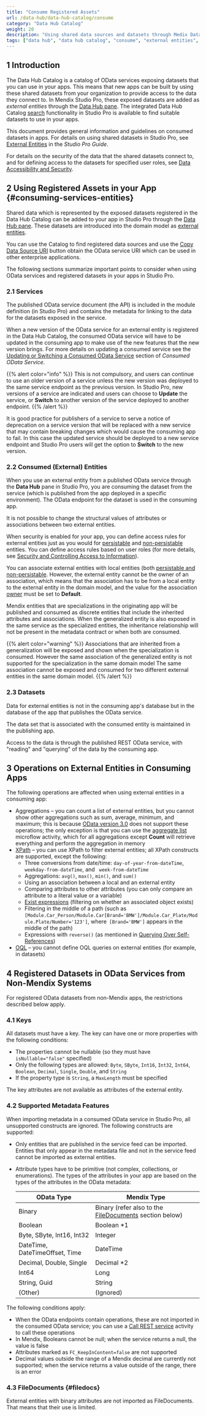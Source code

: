 ```yaml
---
title: "Consume Registered Assets"
url: /data-hub/data-hub-catalog/consume
category: "Data Hub Catalog"
weight: 20
description: "Using shared data sources and datasets through Medix Data Hub."
tags: ["data hub", "data hub catalog", "consume", "external entities", "asset", "entities", data hub pane", "studio pro"]
---
```


## 1 Introduction

The Data Hub Catalog is a catalog of OData services exposing datasets that you can use in your apps. This means that new apps can be built by using these shared datasets from your organization to provide access to the data they connect to. In Mendix Studio Pro, these exposed datasets are added as *external entities* through the [Data Hub pane](/refguide/data-hub-pane). The integrated Data Hub Catalog [search](search) functionality in Studio Pro is available to find suitable datasets to use in your apps. 

This document provides general information and guidelines on consumed datasets in apps. For details on using shared datasets in Studio Pro, see [External Entities](/refguide/external-entities) in the *Studio Pro Guide*.

For details on the security of the data that the shared datasets connect to, and for defining access to the datasets for specified user roles, see [Data Accessibility and Security](security).

## 2 Using Registered Assets in your App {#consuming-services-entities}

Shared data which is represented by the exposed datasets registered in the Data Hub Catalog can be added to your app in Studio Pro through the [Data Hub pane](/refguide/data-hub-pane). These datasets are introduced into the domain model as [external entities](/refguide/external-entities).

You can use the Catalog to find registered data sources and use the [Copy Data Source URI](search#service-details) button obtain the OData service URI which can be used in other enterprise applications.

The following sections summarize important points to consider when using OData services and registered datasets in your apps in Studio Pro.

### 2.1 Services

The published OData service document (the API) is included in the module definition (in Studio Pro) and contains the metadata for linking to the data for the datasets exposed in the service.

When a new version of the OData service for an external entity is registered in the Data Hub Catalog, the consumed OData service will have to be updated in the consuming app to make use of the new features that the new version brings. For more details on updating a consumed service see the [Updating or Switching a Consumed OData Service](/refguide/consumed-odata-service#updating) section of *Consumed OData Service*.

{{% alert color="info" %}}
This is not compulsory, and users can continue to use an older version of a service unless the new version was deployed to the same service endpoint as the previous version. In Studio Pro, new versions of a service are indicated and users can choose to **Update** the service, or **Switch** to another version of the service deployed to another endpoint.
{{% /alert %}}

It is good practice for publishers of a service to serve a notice of deprecation on a service version that will be replaced with a new service that may contain breaking changes which would cause the consuming app to fail. In this case the updated service should be deployed to a new service endpoint and Studio Pro users will get the option to **Switch** to the new version. 

### 2.2 Consumed (External) Entities

When you use an external entity from a published OData service through the **Data Hub** pane in Studio Pro, you are consuming the dataset from the service (which is published from the app deployed in a specific environment). The OData endpoint for the dataset is used in the consuming app.

It is not possible to change the structural values of attributes or associations between two external entities.

When security is enabled for your app, you can define access rules for external entities just as you would for [persistable](/refguide/persistability#persistable) and [non-persistable](/refguide/persistability#non-persistable) entities. You can define access rules based on user roles (for more details, see [Security and Controlling Access to Information](security)).

You can associate external entities with local entities (both [persistable and non-persistable](/refguide/persistability). However, the external entity cannot be the owner of an association, which means that the association has to be from a local entity to the external entity in the domain model, and the value for the association [owner](/refguide/associations#ownership) must be set to **Default**.

Mendix entities that are specializations in the originating app will be published and consumed as discrete entities that include the inherited attributes and associations. When the generalized entity is also exposed in the same service as the specialized entities, the inheritance relationship will not be present in the metadata contract or when both are consumed. 

{{% alert color="warning" %}}
Associations that are inherited from a generalization will be exposed and shown when the specialization is consumed. However the same association of the generalized entity is not supported for the specialization in the same domain model The same association cannot be exposed and consumed for two different external entities in the same domain model.
{{% /alert %}}

### 2.3 Datasets

Data for external entities is not in the consuming app's database but in the database of the app that publishes the OData service.

The data set that is associated with the consumed entity is maintained in the publishing app.

Access  to the data is through the published REST OData service, with "reading" and "querying" of the data by the consuming app.

## 3 Operations on External Entities in Consuming Apps

The following operations are affected when using external entities in a consuming app:

* Aggregations – you can count a list of external entities, but you cannot show other aggregations such as sum, average, minimum, and maximum; this is because [OData version 3.0](https://www.odata.org/documentation/odata-version-3-0/) does not support these operations; the only exception is that you can use the [aggregate list](/refguide/aggregate-list) microflow activity, which for all aggregations except **Count** will retrieve everything and perform the aggregation in memory
*  [XPath](/refguide/xpath) – you can use XPath to filter external entities; all XPath constructs are supported, except the following:
	* Three conversions from date/time: `day-of-year-from-dateTime`, `weekday-from-dateTime`, and ` week-from-dateTime`
	* Aggregations: `avg()`, `max()`, `min()`, and `sum()`
	* Using an association between a local and an external entity
	* Comparing attributes to other attributes (you can only compare an attribute to a literal value or a variable)
	* [Exist expressions](/refguide/xpath-expressions#exist) (filtering on whether an associated object exists)
	* Filtering in the middle of a path (such as `[Module.Car_Person/Module.Car[Brand='BMW']/Module.Car_Plate/Module.Plate/Number='123']`, where` [Brand='BMW']` appears in the middle of the path)
	* Expressions with `reverse()` (as mentioned in [Querying Over Self-References](/refguide/query-over))
* [OQL](/refguide/oql) – you cannot define OQL queries on external entities (for example, in datasets)

## 4 Registered Datasets in OData Services from Non-Mendix Systems

For registered OData datasets from non-Mendix apps, the restrictions described below apply.

### 4.1 Keys

All datasets must have a key. The key can have one or more properties with the following conditions:

* The properties cannot be nullable (so they must have `isNullable="false"` specified)
* Only the following types are allowed: `Byte`, `SByte`, `Int16`, `Int32`, `Int64`,     `Boolean`, `Decimal`, `Single`, `Double`, and `String`
* If the property type is `String`, a `MaxLength` must be specified

The key attributes are not available as attributes of the external entity.

### 4.2 Supported Metadata Features

When importing metadata in a consumed OData service in Studio Pro, all unsupported constructs are ignored. The following constructs are supported:

* Only entities that are published in the service feed can be imported. Entities that only appear in the metadata file and not in the service feed cannot be imported as external entities.
*  Attribute types have to be primitive (not complex, collections, or enumerations). The types of the attributes in your app are based on the types of the attributes in the OData metadata:

	| OData Type | Mendix Type |
	| --- | --- |
	| Binary | Binary (refer also to the [FileDocuments](#filedocs) section below) |
	| Boolean | Boolean \*1 |
	| Byte, SByte, Int16, Int32 | Integer |
	| DateTime, DateTimeOffset, Time | DateTime |
	| Decimal, Double, Single | Decimal \*2 |
	| Int64 | Long |
	| String, Guid | String |
	| (Other) | (Ignored) |

The following conditions apply:

* When the OData endpoints contain operations, these are not imported in the consumed OData service; you can use a [Call REST service](/refguide/call-rest-action) activity to call these operations
* In Mendix, Booleans cannot be null; when the service returns a null, the value is false
* Attributes marked as `FC_KeepInContent=false` are not supported
* Decimal values outside the range of a Mendix decimal are currently not supported; when the service returns a value outside of the range, there is an error

### 4.3 FileDocuments {#filedocs}

External entities with binary attributes are not imported as FileDocuments. That means that their use is limited.
